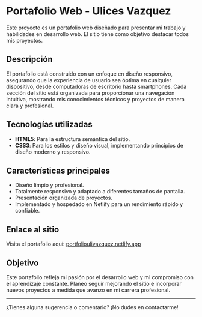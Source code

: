 # Portafolio Web - Ulices Vazquez

Este proyecto es un portafolio web diseñado para presentar mi trabajo y habilidades en desarrollo web. El sitio tiene como objetivo destacar todos mis proyectos.

## Descripción

El portafolio está construido con un enfoque en diseño responsivo, asegurando que la experiencia de usuario sea óptima en cualquier dispositivo, desde computadoras de escritorio hasta smartphones. Cada sección del sitio está organizada para proporcionar una navegación intuitiva, mostrando mis conocimientos técnicos y proyectos de manera clara y profesional.

## Tecnologías utilizadas

- **HTML5**: Para la estructura semántica del sitio.
- **CSS3**: Para los estilos y diseño visual, implementando principios de diseño moderno y responsivo.

## Características principales

- Diseño limpio y profesional.
- Totalmente responsivo y adaptado a diferentes tamaños de pantalla.
- Presentación organizada de proyectos.
- Implementado y hospedado en Netlify para un rendimiento rápido y confiable.

## Enlace al sitio

Visita el portafolio aquí: [portfolioulivazquez.netlify.app](https://portfolioulivazquez.netlify.app/)

## Objetivo

Este portafolio refleja mi pasión por el desarrollo web y mi compromiso con el aprendizaje constante. Planeo seguir mejorando el sitio e incorporar nuevos proyectos a medida que avanzo en mi carrera profesional.

---

¿Tienes alguna sugerencia o comentario? ¡No dudes en contactarme!
